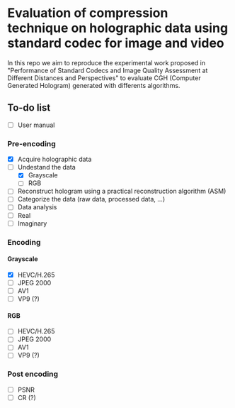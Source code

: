 # Evaluation of compression technique on holographic data using standard codec for image and video

In this repo we aim to reproduce the experimental work proposed in "Performance of Standard Codecs and Image Quality Assessment at Different Distances and Perspectives" to evaluate CGH (Computer Generated Hologram) generated with differents algorithms.

## To-do list
  - [ ] User manual
### Pre-encoding
  - [x] Acquire holographic data
  - [ ] Undestand the data
    - [x]  Grayscale
    - [ ]  RGB
  - [ ]  Reconstruct hologram using a practical reconstruction algorithm (ASM)
  - [ ]  Categorize the data (raw data, processed data, ...)
  - [ ]  Data analysis
   - [ ]  Real
   - [ ]  Imaginary
### Encoding
#### Grayscale
- [X] HEVC/H.265
- [ ] JPEG 2000
- [ ] AV1
- [ ] VP9 (?)
#### RGB
- [ ] HEVC/H.265
- [ ] JPEG 2000
- [ ] AV1
- [ ] VP9 (?)
### Post encoding
- [ ] PSNR
- [ ] CR (?)